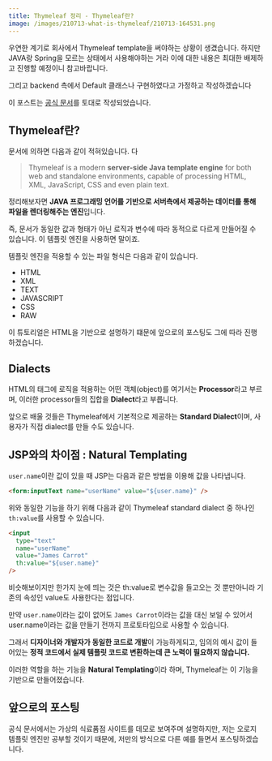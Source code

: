 ```yaml
---
title: Thymeleaf 정리 - Thymeleaf란?
image: /images/210713-what-is-thymeleaf/210713-164531.png
---
```


우연한 계기로 회사에서 Thymeleaf template을 써야하는 상황이 생겼습니다.
하지만 JAVA랑 Spring을 모르는 상태에서 사용해야하는 거라 이에 대한 내용은 최대한 배제하고 진행할 예정이니 참고바랍니다.

그리고 backend 측에서 Default 클래스나 구현하였다고 가정하고 작성하겠습니다

이 포스트는 [공식 문서](https://www.thymeleaf.org/doc/tutorials/3.0/usingthymeleaf.html#link-urls)를 토대로 작성되었습니다.

## Thymeleaf란?

문서에 의하면 다음과 같이 적혀있습니다.
다

> Thymeleaf is a modern **server-side Java template engine** for both web and standalone environments, capable of processing HTML, XML, JavaScript, CSS and even plain text.

정리해보자면 **JAVA 프로그래밍 언어를 기반으로 서버측에서 제공하는 데이터를 통해 파일을 렌더링해주는 엔진**입니다.

즉, 문서가 동일한 값과 형태가 아닌 로직과 변수에 따라 동적으로 다르게 만들어질 수 있습니다. 이 템플릿 엔진을 사용하면 말이죠.

템플릿 엔진을 적용할 수 있는 파일 형식은 다음과 같이 있습니다.

- HTML
- XML
- TEXT
- JAVASCRIPT
- CSS
- RAW

이 튜토리얼은 HTML을 기반으로 설명하기 떄문에 앞으로의 포스팅도 그에 따라 진행하겠습니다.

## Dialects

HTML의 태그에 로직을 적용하는 어떤 객체(object)를 여기서는 **Processor**라고 부르며, 이러한 processor들의 집합을 **Dialect**라고 부릅니다.

앞으로 배울 것들은 Thymeleaf에서 기본적으로 제공하는 **Standard Dialect**이며, 사용자가 직접 dialect를 만들 수도 있습니다.

## JSP와의 차이점 : Natural Templating

`user.name`이란 값이 있을 때 JSP는 다음과 같은 방법을 이용해 값을 나타냅니다.

```html
<form:inputText name="userName" value="${user.name}" />
```

위와 동일한 기능을 하기 위해 다음과 같이 Thymeleaf standard dialect 중 하나인 `th:value`를 사용할 수 있습니다.

```html
<input
  type="text"
  name="userName"
  value="James Carrot"
  th:value="${user.name}"
/>
```

비슷해보이지만 한가지 눈에 띄는 것은 th:value로 변수값을 들고오는 것 뿐만아니라 기존의 속성인 value도 사용한다는 점입니다.

만약 `user.name`이라는 값이 없어도 `James Carrot`이라는 값을 대신 보일 수 있어서 user.name이라는 값을 만들기 전까지 프로토타입으로 사용할 수 있습니다.

그래서 **디자이너와 개발자가 동일한 코드로 개발**이 가능하게되고, 임의의 예시 값이 들어있는 **정적 코드에서 실제 템플릿 코드로 변환하는데 큰 노력이 필요하지 않습니다.**

이러한 역할을 하는 기능을 **Natural Templating**이라 하며, Thymeleaf는 이 기능을 기반으로 만들어졌습니다.

## 앞으로의 포스팅

공식 문서에서는 가상의 식료품점 사이트를 데모로 보여주며 설명하지만, 저는 오로지 템플릿 엔진만 공부할 것이기 때문에, 저만의 방식으로
다른 예를 들면서 포스팅하겠습니다.
